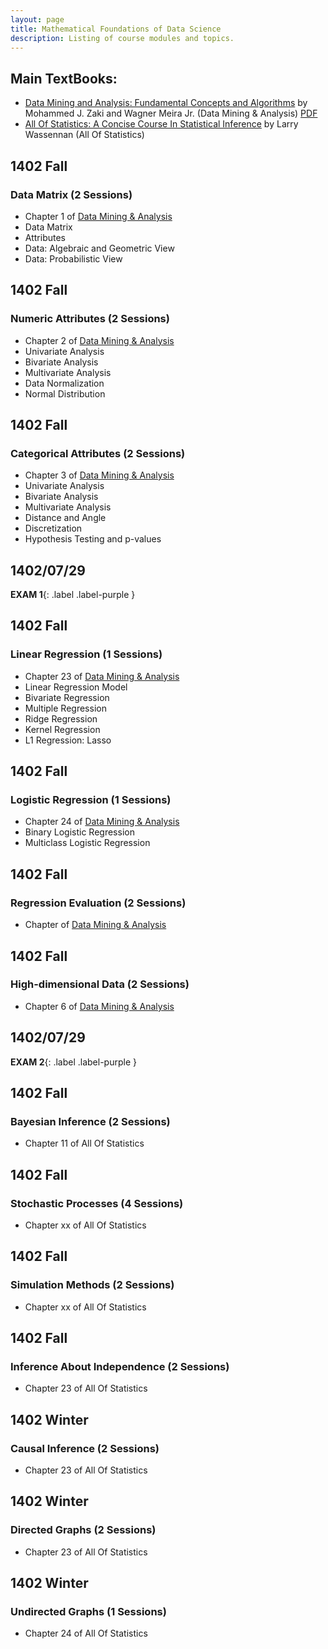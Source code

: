```yaml
---
layout: page
title: Mathematical Foundations of Data Science 
description: Listing of course modules and topics.
---
```


## <a name="Main-TextBooks"></a>Main TextBooks:

* [Data Mining and Analysis: Fundamental Concepts and Algorithms](https://dataminingbook.info/) by Mohammed J. Zaki and Wagner Meira Jr. (Data Mining & Analysis) [PDF](https://fumdrive.um.ac.ir/index.php/f/4160875)
* [All Of Statistics: A Concise Course In Statistical Inference](https://egrcc.github.io/docs/math/all-of-statistics.pdf) by Larry Wassennan (All Of Statistics)
 
## 1402 Fall 
### <a name="L7"></a>Data Matrix (2 Sessions)
- Chapter 1 of [Data Mining & Analysis](https://dataminingbook.info/)  
- Data Matrix 
- Attributes 
- Data: Algebraic and Geometric View 
- Data: Probabilistic View 

## 1402 Fall 
### <a name="L7"></a>Numeric Attributes (2 Sessions)
- Chapter 2 of [Data Mining & Analysis](https://dataminingbook.info/)  
-  Univariate Analysis
-  Bivariate Analysis 
-  Multivariate Analysis
-  Data Normalization
-  Normal Distribution 

## 1402 Fall 
### <a name="L7"></a>Categorical Attributes (2 Sessions)
- Chapter 3 of [Data Mining & Analysis](https://dataminingbook.info/)  
- Univariate Analysis
- Bivariate Analysis
- Multivariate Analysis
- Distance and Angle
- Discretization 
- Hypothesis Testing and p-values


## 1402/07/29
**EXAM 1**{: .label .label-purple }

## 1402 Fall 
### <a name="L7"></a>Linear Regression (1 Sessions)
- Chapter 23 of [Data Mining & Analysis](https://dataminingbook.info/)  
- Linear Regression Model
- Bivariate Regression
- Multiple Regression
- Ridge Regression
- Kernel Regression
- L1 Regression: Lasso 

## 1402 Fall 
### <a name="L7"></a>Logistic Regression (1 Sessions)
- Chapter 24 of [Data Mining & Analysis](https://dataminingbook.info/)  
- Binary Logistic Regression
- Multiclass Logistic Regression

## 1402 Fall 
### <a name="L7"></a>Regression Evaluation (2 Sessions)
- Chapter of [Data Mining & Analysis](https://dataminingbook.info/)  

## 1402 Fall 
### <a name="L7"></a>High-dimensional Data (2 Sessions)
- Chapter 6 of [Data Mining & Analysis](https://dataminingbook.info/) 

## 1402/07/29
**EXAM 2**{: .label .label-purple }

## 1402 Fall 
### <a name="L7"></a>Bayesian Inference (2 Sessions)
- Chapter 11 of All Of Statistics  

## 1402 Fall  
### <a name="L7"></a>Stochastic Processes (4 Sessions)
- Chapter xx of All Of Statistics  

## 1402 Fall  
### <a name="L7"></a>Simulation Methods (2 Sessions)
- Chapter xx of All Of Statistics 

## 1402 Fall 
### <a name="L7"></a>Inference About Independence (2 Sessions)
- Chapter 23 of All Of Statistics  

## 1402 Winter 
### <a name="L7"></a>Causal Inference (2 Sessions)
- Chapter 23 of All Of Statistics  

## 1402 Winter 
### <a name="L7"></a>Directed Graphs (2 Sessions)
- Chapter 23 of All Of Statistics  

## 1402 Winter 
### <a name="L7"></a>Undirected Graphs (1 Sessions)
- Chapter 24 of All Of Statistics  

